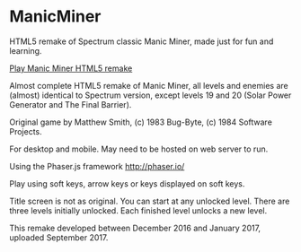 # ManicMiner

HTML5 remake of Spectrum classic Manic Miner, made just for fun and learning.

[Play Manic Miner HTML5 remake](./htdocs/index.html)

Almost complete HTML5 remake of Manic Miner, all levels and enemies are (almost) identical to Spectrum version, except levels 19 and 20 (Solar Power Generator and The Final Barrier).

Original game by Matthew Smith, (c) 1983 Bug-Byte, (c) 1984 Software Projects.

For desktop and mobile. May need to be hosted on web server to run.

Using the Phaser.js framework http://phaser.io/

Play using soft keys, arrow keys or keys displayed on soft keys.

Title screen is not as original. You can start at any unlocked level. There are three levels initially unlocked. Each finished level unlocks a new level.

This remake developed between December 2016 and January 2017, uploaded September 2017.
